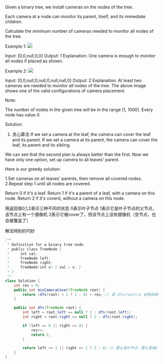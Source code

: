Given a binary tree, we install cameras on the nodes of the tree. 

Each camera at a node can monitor its parent, itself, and its immediate children.

Calculate the minimum number of cameras needed to monitor all nodes of the tree.

 

Example 1:
![](https://assets.leetcode.com/uploads/2018/12/29/bst_cameras_01.png)

Input: [0,0,null,0,0]
Output: 1
Explanation: One camera is enough to monitor all nodes if placed as shown.

Example 2:
![](https://assets.leetcode.com/uploads/2018/12/29/bst_cameras_02.png)

Input: [0,0,null,0,null,0,null,null,0]
Output: 2
Explanation: At least two cameras are needed to monitor all nodes of the tree. The above image shows one of the valid configurations of camera placement.

Note:

The number of nodes in the given tree will be in the range [1, 1000].
Every node has value 0.

Solution:

1. 贪心算法
If we set a camera at the leaf, the camera can cover the leaf and its parent.
If we set a camera at its parent, the camera can cover the leaf, its parent and its sibling.

We can see that the second plan is always better than the first.
Now we have only one option, set up camera to all leaves' parent.

Here is our greedy solution:

1.Set cameras on all leaves' parents, then remove all covered nodes.
2.Repeat step 1 until all nodes are covered.

Return 0 if it's a leaf.
Return 1 if it's a parent of a leaf, with a camera on this node.
Return 2 if it's coverd, without a camera on this node.

用返回值0,1,2表示三种不同的状态
0表示叶子节点
1表示它是叶子节点的父节点，该节点上有一个摄像机
2表示它被cover了，但该节点上没有摄像机（空节点，也会被覆盖了）

解法特别的巧妙

```java
/**
 * Definition for a binary tree node.
 * public class TreeNode {
 *     int val;
 *     TreeNode left;
 *     TreeNode right;
 *     TreeNode(int x) { val = x; }
 * }
 */
class Solution {
	int res = 0;
    public int minCameraCover(TreeNode root) {
        return (dfs(root) < 1 ? 1 : 0) + res; // 若 dfs(root)=1 说明该根节点成为了新的叶子节点，那么放置一个camera
    }

    public int dfs(TreeNode root) {
    	int left = root.left == null ? 2 : dfs(root.left);
    	int right = root.right == null ? 2 : dfs(root.right);

    	if (left == 0 || right == 0) {
    		res++;
    		return 1;
    	}

    	return left == 1 || right == 1 ? 2 : 0; // 要么是叶节点，要么是被cover的节点
    }
}
```



